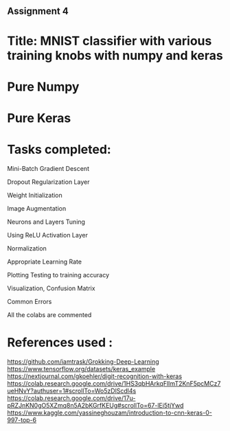 ## Assignment 4
# Title: MNIST classifier with various training knobs with numpy and keras


# Pure Numpy 
# Pure Keras

# Tasks completed:

Mini-Batch Gradient Descent

Dropout Regularization Layer

Weight Initialization

Image Augmentation

Neurons and Layers Tuning

Using ReLU Activation Layer

Normalization

Appropriate Learning Rate

Plotting Testing to training accuracy

Visualization, Confusion Matrix

Common Errors 

All the colabs are commented 
# References used :

https://github.com/iamtrask/Grokking-Deep-Learning
https://www.tensorflow.org/datasets/keras_example
https://nextjournal.com/gkoehler/digit-recognition-with-keras
https://colab.research.google.com/drive/1HS3qbHArkqFlImT2KnF5pcMCz7ueHNvY?authuser=1#scrollTo=Wo5zDlScdl4s
https://colab.research.google.com/drive/17u-pRZJnKN0gO5XZmq8n5A2bKGrfKEUg#scrollTo=67-lEi5tjYwd
https://www.kaggle.com/yassineghouzam/introduction-to-cnn-keras-0-997-top-6
